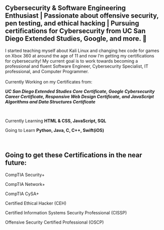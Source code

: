 ## Cybersecurity & Software Engineering Enthusiast | Passionate about offensive security, pen testing, and ethical hacking | Pursuing certifications for Cybersecurity from UC San Diego Extended Studies, Google, and more. 🚀
I started teaching myself about Kali Linux and changing hex code for games on Xbox 360 at around the age of 11 and now I’m getting my certifications for cybersecurity! 
My current goal is to work towards becoming a professional and fluent Software Engineer, Cybersecurity Specialist, IT professional, and Computer Programmer.
<br><br>
Currently Working on my Certificates from:

***UC San Diego Extended Studies Core Certificate, Google Cybersecurity Career Certificate, 
Responsive Web Design Certificate, and JavaScript Algorithms and Data Structures Certificate***

<br>

Currently Learning **HTML & CSS, JavaScript, SQL**

Going to Learn **Python, Java, C, C++, Swift(iOS)**

<br>

<h2>Going to get these Certifications in the near future:</h2>

CompTIA Security+ 

CompTIA Network+

CompTIA CySA+

Certified Ethical Hacker (CEH)

Certified Information Systems Security Professional (CISSP)

Offensive Security Certified Professional (OSCP)


<!--
**PaulMartinC/PaulMartinC** is a ✨ _special_ ✨ repository because its `README.md` (this file) appears on your GitHub profile.

Here are some ideas to get you started:

- 🔭 I’m currently working on ...
- 🌱 I’m currently learning ...
- 👯 I’m looking to collaborate on ...
- 🤔 I’m looking for help with ...
- 💬 Ask me about ...
- 📫 How to reach me: ...
- 😄 Pronouns: ...
- ⚡ Fun fact: ...

-->
